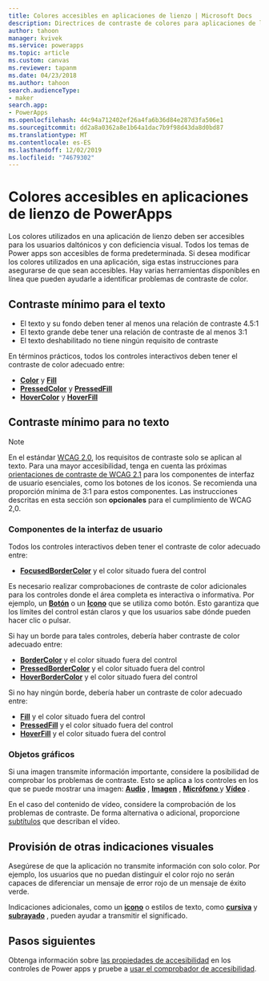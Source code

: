 ```yaml
---
title: Colores accesibles en aplicaciones de lienzo | Microsoft Docs
description: Directrices de contraste de colores para aplicaciones de lienzo en PowerApps
author: tahoon
manager: kvivek
ms.service: powerapps
ms.topic: article
ms.custom: canvas
ms.reviewer: tapanm
ms.date: 04/23/2018
ms.author: tahoon
search.audienceType:
- maker
search.app:
- PowerApps
ms.openlocfilehash: 44c94a712402ef26a4fa6b36d84e287d3fa506e1
ms.sourcegitcommit: dd2a8a0362a8e1b64a1dac7b9f98d43da8d0bd87
ms.translationtype: MT
ms.contentlocale: es-ES
ms.lasthandoff: 12/02/2019
ms.locfileid: "74679302"
---
```

# <a name="accessible-colors-for-canvas-apps-in-powerapps"></a>Colores accesibles en aplicaciones de lienzo de PowerApps
Los colores utilizados en una aplicación de lienzo deben ser accesibles para los usuarios daltónicos y con deficiencia visual. Todos los temas de Power apps son accesibles de forma predeterminada. Si desea modificar los colores utilizados en una aplicación, siga estas instrucciones para asegurarse de que sean accesibles. Hay varias herramientas disponibles en línea que pueden ayudarle a identificar problemas de contraste de color.

## <a name="minimum-contrast-for-text"></a>Contraste mínimo para el texto
* El texto y su fondo deben tener al menos una relación de contraste 4.5:1
* El texto grande debe tener una relación de contraste de al menos 3:1
* El texto deshabilitado no tiene ningún requisito de contraste

En términos prácticos, todos los controles interactivos deben tener el contraste de color adecuado entre:
* **[Color](controls/properties-color-border.md)** y **[Fill](controls/properties-color-border.md)**
* **[PressedColor](controls/properties-color-border.md)** y **[PressedFill](controls/properties-color-border.md)**
* **[HoverColor](controls/properties-color-border.md)** y **[HoverFill](controls/properties-color-border.md)**

## <a name="minimum-contrast-for-non-text"></a>Contraste mínimo para no texto

> [!NOTE]
> En el estándar [WCAG 2.0](https://www.w3.org/TR/UNDERSTANDING-WCAG20/visual-audio-contrast-contrast.html), los requisitos de contraste solo se aplican al texto. Para una mayor accesibilidad, tenga en cuenta las próximas [orientaciones de contraste de WCAG 2.1](https://www.w3.org/TR/WCAG21/#non-text-contrast) para los componentes de interfaz de usuario esenciales, como los botones de los iconos. Se recomienda una proporción mínima de 3:1 para estos componentes. Las instrucciones descritas en esta sección son **opcionales** para el cumplimiento de WCAG 2,0.

### <a name="user-interface-components"></a>Componentes de la interfaz de usuario
Todos los controles interactivos deben tener el contraste de color adecuado entre:
* **[FocusedBorderColor](controls/properties-color-border.md)** y el color situado fuera del control

Es necesario realizar comprobaciones de contraste de color adicionales para los controles donde el área completa es interactiva o informativa. Por ejemplo, un **[Botón](controls/control-button.md)**  o un **[Icono](controls/control-shapes-icons.md)** que se utiliza como botón. Esto garantiza que los límites del control están claros y que los usuarios sabe dónde pueden hacer clic o pulsar.

Si hay un borde para tales controles, debería haber contraste de color adecuado entre:
* **[BorderColor](controls/properties-color-border.md)** y el color situado fuera del control
* **[PressedBorderColor](controls/properties-color-border.md)** y el color situado fuera del control
* **[HoverBorderColor](controls/properties-color-border.md)** y el color situado fuera del control

Si no hay ningún borde, debería haber un contraste de color adecuado entre:
* **[Fill](controls/properties-color-border.md)** y el color situado fuera del control
* **[PressedFill](controls/properties-color-border.md)** y el color situado fuera del control
* **[HoverFill](controls/properties-color-border.md)** y el color situado fuera del control

### <a name="graphical-objects"></a>Objetos gráficos
Si una imagen transmite información importante, considere la posibilidad de comprobar los problemas de contraste. Esto se aplica a los controles en los que se puede mostrar una imagen: **[Audio](controls/control-audio-video.md)** , **[Imagen](controls/control-image.md)** , **[Micrófono ](controls/control-microphone.md)** y **[Vídeo](controls/control-audio-video.md)** .

En el caso del contenido de vídeo, considere la comprobación de los problemas de contraste. De forma alternativa o adicional, proporcione [subtítulos](controls/control-audio-video.md) que describan el vídeo.

## <a name="provide-other-visual-cues"></a>Provisión de otras indicaciones visuales
Asegúrese de que la aplicación no transmite información con solo color. Por ejemplo, los usuarios que no puedan distinguir el color rojo no serán capaces de diferenciar un mensaje de error rojo de un mensaje de éxito verde.

Indicaciones adicionales, como un **[icono](controls/control-shapes-icons.md)** o estilos de texto, como **[cursiva](controls/properties-text.md)** y **[subrayado](controls/properties-text.md)** , pueden ayudar a transmitir el significado.

## <a name="next-steps"></a>Pasos siguientes
Obtenga información sobre [las propiedades de accesibilidad](controls/properties-accessibility.md) en los controles de Power apps y pruebe a [usar el comprobador de accesibilidad](accessibility-checker.md).
